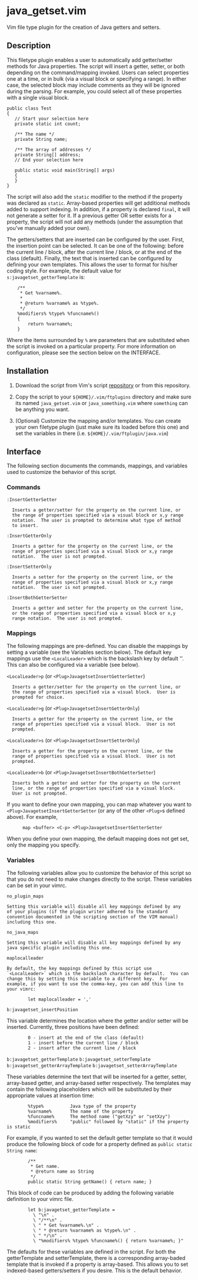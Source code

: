 java_getset.vim
===============

Vim file type plugin for the creation of Java getters and setters.

## Description
This filetype plugin enables a user to automatically add getter/setter 
methods for Java properties.  The script will insert a getter, setter, 
or both depending on the command/mapping invoked.  Users can select 
properties one at a time, or in bulk (via a visual block or specifying a 
range).  In either case, the selected block may include comments as they 
will be ignored during the parsing.  For example, you could select all 
of these properties with a single visual block. 

```
public class Test 
{ 
   // Start your selection here 
   private static int count; 

   /** The name */ 
   private String name; 

   /** The array of addresses */ 
   private String[] address; 
   // End your selection here 

   public static void main(String[] args) 
   { 
   } 
}
```

The script will also add the `static` modifier to the method if the 
property was declared as `static`.  Array-based properties will get 
additional methods added to support indexing.  In addition, if a 
property is declared `final`, it will not generate a setter for it. 
If a previous getter OR setter exists for a property, the script will 
not add any methods (under the assumption that you've manually added 
your own). 

The getters/setters that are inserted can be configured by the user. 
First, the insertion point can be selected.  It can be one of the 
following: before the current line / block, after the current line / 
block, or at the end of the class (default).  Finally, the text that is 
inserted can be configured by defining your own templates.  This allows 
the user to format for his/her coding style.  For example, the default 
value for `s:javagetset_getterTemplate` is: 

```
    /** 
     * Get %varname%. 
     * 
     * @return %varname% as %type%. 
     */ 
    %modifiers% %type% %funcname%() 
    {   
        return %varname%; 
    } 
```

Where the items surrounded by `%` are parameters that are substituted when 
the script is invoked on a particular property.  For more information on 
configuration, please see the section below on the INTERFACE. 

## Installation

1. Download the script from Vim's script [repository] or from this
   repository.

1. Copy the script to your `${HOME}/.vim/ftplugins` directory and make 
   sure its named `java_getset.vim` or `java_something.vim` where 
   `something` can be anything you want. 

2. (Optional) Customize the mapping and/or templates.  You can create 
   your own filetype plugin (just make sure its loaded before this one) 
   and set the variables in there (i.e. `${HOME}/.vim/ftplugin/java.vim`) 

[repository]: http://www.vim.org/scripts/script.php?script_id=490

## Interface

The following section documents the commands, mappings, and variables 
used to customize the behavior of this script. 

### Commands

`:InsertGetterSetter`

      Inserts a getter/setter for the property on the current line, or 
      the range of properties specified via a visual block or x,y range 
      notation.  The user is prompted to determine what type of method 
      to insert. 
   
`:InsertGetterOnly`

      Inserts a getter for the property on the current line, or the 
      range of properties specified via a visual block or x,y range 
      notation.  The user is not prompted. 
   
`:InsertSetterOnly`

      Inserts a setter for the property on the current line, or the 
      range of properties specified via a visual block or x,y range 
      notation.  The user is not prompted. 
   
`:InsertBothGetterSetter`

      Inserts a getter and setter for the property on the current line, 
      or the range of properties specified via a visual block or x,y 
      range notation.  The user is not prompted. 

### Mappings

The following mappings are pre-defined.  You can disable the mappings 
by setting a variable (see the Variables section below).  The default 
key mappings use the `<LocalLeader>` which is the backslash key by 
default ''.  This can also be configured via a variable (see below). 
   
`<LocalLeader>p` (or `<Plug>JavagetsetInsertGetterSetter`) 

      Inserts a getter/setter for the property on the current line, or 
      the range of properties specified via a visual block.  User is 
      prompted for choice. 
   
`<LocalLeader>g` (or `<Plug>JavagetsetInsertGetterOnly`)

      Inserts a getter for the property on the current line, or the 
      range of properties specified via a visual block.  User is not 
      prompted. 
   
`<LocalLeader>s` (or `<Plug>JavagetsetInsertSetterOnly`)

      Inserts a getter for the property on the current line, or the 
      range of properties specified via a visual block.  User is not 
      prompted. 
   
`<LocalLeader>b` (or `<Plug>JavagetsetInsertBothGetterSetter`) 

      Inserts both a getter and setter for the property on the current 
      line, or the range of properties specified via a visual block. 
      User is not prompted. 
   
If you want to define your own mapping, you can map whatever you want 
to `<Plug>JavagetsetInsertGetterSetter` (or any of the other `<Plug>`s 
defined above).  For example, 

```
      map <buffer> <C-p> <Plug>JavagetsetInsertGetterSetter 
```

When you define your own mapping, the default mapping does not get 
set, only the mapping you specify. 

### Variables

The following variables allow you to customize the behavior of this 
script so that you do not need to make changes directly to the script. 
These variables can be set in your vimrc. 
   
`no_plugin_maps` 

    Setting this variable will disable all key mappings defined by any 
    of your plugins (if the plugin writer adhered to the standard 
    convention documented in the scripting section of the VIM manual) 
    including this one. 
   
`no_java_maps`

    Setting this variable will disable all key mappings defined by any 
    java specific plugin including this one. 
   
`maplocalleader`

    By default, the key mappings defined by this script use 
    `<LocalLeader>` which is the backslash character by default.  You can 
    change this by setting this variable to a different key.  For 
    example, if you want to use the comma-key, you can add this line to 
    your vimrc: 

```         
        let maplocalleader = ',' 
```
   
`b:javagetset_insertPosition`

This variable determines the location where the getter and/or setter 
will be inserted.  Currently, three positions have been defined: 

```
        0 - insert at the end of the class (default) 
        1 - insert before the current line / block 
        2 - insert after the current line / block 
```

`b:javagetset_getterTemplate`
`b:javagetset_setterTemplate`
`b:javagetset_getterArrayTemplate`
`b:javagetset_setterArrayTemplate`

These variables determine the text that will be inserted for a getter,
setter, array-based getter, and array-based setter respectively.  The
templates may contain the following placeholders which will be
substituted by their appropriate values at insertion time:

```         
        %type%          Java type of the property 
        %varname%       The name of the property 
        %funcname%      The method name ("getXzy" or "setXzy") 
        %modifiers%     "public" followed by "static" if the property is static 
```
     
For example, if you wanted to set the default getter template so that
it would produce the following block of code for a property defined as
`public static String name`:

```         
        /** 
         * Get name. 
         * @return name as String 
         */ 
        public static String getName() { return name; } 
```
     
This block of code can be produced by adding the following variable 
definition to your vimrc file. 

```         
        let b:javagetset_getterTemplate = 
          \ "\n" . 
          \ "/**\n" . 
          \ " * Get %varname%.\n" . 
          \ " * @return %varname% as %type%.\n" . 
          \ " */\n" . 
          \ "%modifiers% %type% %funcname%() { return %varname%; }" 
```

The defaults for these variables are defined in the script.  For both
the getterTemplate and setterTemplate, there is a corresponding
array-baded template that is invoked if a property is array-based.
This allows you to set indexed-based getters/setters if you desire.
This is the default behavior.
